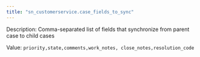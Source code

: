 ```yaml
---
title: "sn_customerservice.case_fields_to_sync"
---
```


Description: Comma-separated list of fields that synchronize from parent case to child cases

Value: `priority,state,comments,work_notes, close_notes,resolution_code`